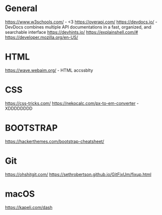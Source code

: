 # General

https://www.w3schools.com/ - <3
https://overapi.com/
https://devdocs.io/ - DevDocs combines multiple API documentations in a fast, organized, and searchable interface
https://devhints.io/
https://explainshell.com/#
https://developer.mozilla.org/en-US/

# HTML

https://wave.webaim.org/ - HTML accssblty

# CSS

https://css-tricks.com/
https://nekocalc.com/px-to-em-converter - XDDDDDDDD

# BOOTSTRAP

https://hackerthemes.com/bootstrap-cheatsheet/

# Git

https://ohshitgit.com/
https://sethrobertson.github.io/GitFixUm/fixup.html

# macOS

https://kapeli.com/dash
